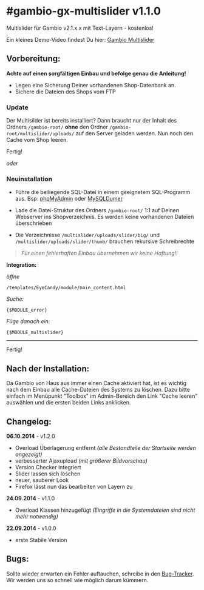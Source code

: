 #gambio-gx-multislider v1.1.0
==========================

Multislider für Gambio v2.1.x.x mit Text-Layern - kostenlos!

Ein kleines Demo-Video findest Du hier: [Gambio Multislider](http://www.stargutschein.de/content/gambio-gx2-slider-modul.html)



## Vorbereitung:
**Achte auf einen sorgfältigen Einbau und befolge genau die Anleitung!**

* Legen eine Sicherung Deiner vorhandenen Shop-Datenbank an.
* Sichere die Dateien des Shops vom FTP


### Update
Der Multisilder ist bereits installiert? Dann braucht nur der Inhalt des Ordners `/gambio-root/` **ohne** den Ordner `/gambio-root/multislider/uploads/` auf den Server geladen werden. Nun noch den Cache vom Shop leeren.

Fertig!


*oder*

### Neuinstallation

* Führe die beiliegende SQL-Datei in einem geeignetem SQL-Programm aus. Bsp: [phpMyAdmin](http://www.phpmyadmin.net/home_page/index.php) oder [MySQLDumer](http://www.mysqldumper.de/)

* Lade die Datei-Struktur des Ordners `/gambio-root/` 1:1 auf Deinen Webserver ins Shopverzeichnis. Es werden keine vorhandenen Dateien überschrieben
* Die Verzeichnisse `/multislider/uploads/slider/big/` und `/multislider/uploads/slider/thumb/` brauchen rekursive Schreibrechte

> *Für einen fehlerhaften Einbau übernehmen wir keine Haftung!!*


**Integration:**


*öffne*

`/templates/EyeCandy/module/main_content.html`

*Suche:*

```
{$MODULE_error}
```

*Füge danach ein:*

```
{$MODULE_multislider}
```


---------------------------

Fertig!

Nach der Installation:
--------
Da Gambio von Haus aus immer einen Cache aktiviert hat, ist es wichtig nach dem Einbau alle Cache-Dateien des Systems zu löschen. 
Dazu bitte einfach im Menüpunkt "Toolbox" im Admin-Bereich den Link "Cache leeren" auswählen und die ersten beiden Links anklicken.


Changelog:
----------
**06.10.2014** - v1.2.0
- Overload Überlagerung entfernt *(alle Bestandteile der Startseite werden angezeigt)*
- verbesserter Ajaxupload *(mit größerer Bildvorschau)*
- Version Checker integriert
- Slider lassen sich löschen
- neuer, sauberer Look
- Firefox lässt nun das bearbeiten von Layern zu


**24.09.2014** - v1.1.0
- Overload Klassen hinzugefügt *(Eingriffe in die Systemdateien sind nicht mehr notwendig)*


**22.09.2014** - v1.0.0
- erste Stabile Version


Bugs:
-----
Sollte wieder erwarten ein Fehler auftauchen, schreibe in den [Bug-Tracker](https://github.com/bigclick/gambio-gx-multislider/issues/new). Wir werden uns so schnell wie möglich darum kümmern.



